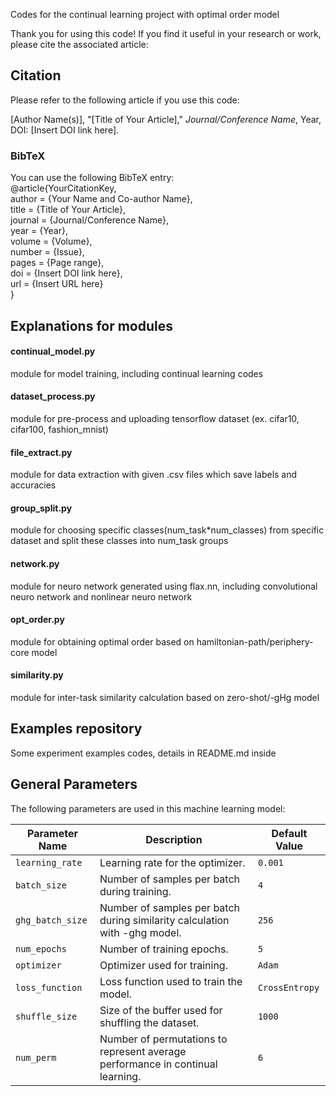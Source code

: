 Codes for the continual learning project with optimal order model

Thank you for using this code! If you find it useful in your research or work, please cite the associated article:

## Citation
Please refer to the following article if you use this code:

[Author Name(s)], "[Title of Your Article]," *Journal/Conference Name*, Year, DOI: [Insert DOI link here].

### BibTeX
You can use the following BibTeX entry: \
@article{YourCitationKey, \
  author    = {Your Name and Co-author Name}, \
  title     = {Title of Your Article}, \
  journal   = {Journal/Conference Name}, \
  year      = {Year}, \
  volume    = {Volume}, \
  number    = {Issue}, \
  pages     = {Page range}, \
  doi       = {Insert DOI link here}, \
  url       = {Insert URL here} \
}

## Explanations for modules

#### continual_model.py
module for model training, including continual learning codes

#### dataset_process.py
module for pre-process and uploading tensorflow dataset (ex. cifar10, cifar100, fashion_mnist)

#### file_extract.py
module for data extraction with given .csv files which save labels and accuracies

#### group_split.py
module for choosing specific classes(num_task*num_classes) from specific dataset and split these classes into num_task groups 

#### network.py
module for neuro network generated using flax.nn, including convolutional neuro network and nonlinear neuro network

#### opt_order.py
module for obtaining optimal order based on hamiltonian-path/periphery-core model

#### similarity.py
module for inter-task similarity calculation based on zero-shot/-gHg model

## Examples repository
Some experiment examples codes, details in README.md inside

## General Parameters

The following parameters are used in this machine learning model:

| Parameter Name     | Description                                   | Default Value |
|--------------------|-----------------------------------------------|---------------|
| `learning_rate`    | Learning rate for the optimizer.             | `0.001`       |
| `batch_size`       | Number of samples per batch during training. | `4`        |
| `ghg_batch_size`       | Number of samples per batch during similarity calculation with -ghg model. | `256`        |
| `num_epochs`       | Number of training epochs.                   | `5`         |
| `optimizer`        | Optimizer used for training.                 | `Adam`        |
| `loss_function`    | Loss function used to train the model.       | `CrossEntropy`|
| `shuffle_size`     | Size of the buffer used for shuffling the dataset.| `1000`       |
| `num_perm`       | Number of permutations to represent average performance in continual learning.            | `6`   |

